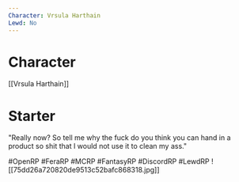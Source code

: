 ```yaml
---
Character: Vrsula Harthain
Lewd: No
---
```

# Character
[[Vrsula Harthain]]

# Starter
"Really now? So tell me why the fuck do you think you can hand in a product so shit that I would not use it to clean my ass."  

#OpenRP #FeraRP #MCRP #FantasyRP #DiscordRP #LewdRP 
![[75dd26a720820de9513c52bafc868318.jpg]]